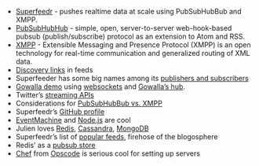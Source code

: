 * [Superfeedr](http://superfeedr.com) - pushes realtime data at scale using PubSubHubBub and XMPP.
* [PubSubHubHub](http://code.google.com/p/pubsubhubbub/) - simple, open, server-to-server web-hook-based pubsub (publish/subscribe) protocol as an extension to Atom and RSS.
* [XMPP](http://xmpp.org/about/) - Extensible Messaging and Presence Protocol (XMPP) is an open technology for real-time communication and generalized routing of XML data.
* [Discovery links](http://superfeedr.com/documentation#discovery) in feeds
* Superfeeder has some big names among its [publishers and subscribers](http://superfeedr.com/#examples_from)
* [Gowalla demo](http://julien51.github.com/socket-sub/maps) using [websockets](http://thechangelog.com/post/927103350/episode-0-3-1-websockets) and [Gowalla’s hub](http://hub.gowalla.com/).
* Twitter’s [streaming APIs](http://dev.twitter.com/doc#streaming-api-amp-user-streams)
* Considerations for [PubSubHubBub vs. XMPP](http://superfeedr.com/documentation#what_api)
* Superfeedr’s [GitHub profile](http://github.com/superfeedr)
* [EventMachine](http://rubyeventmachine.com/) and [Node.js](http://nodejs.org) are cool
* Julien loves [Redis](http://code.google.com/p/redis/), [Cassandra](http://cassandra.apache.org/), [MongoDB](http://www.mongodb.org/)
* Superfeedr’s list of [popular feeds](http://github.com/superfeedr/popular-feeds), firehose of the blogosphere
* Redis’ as a [pubsub store](http://antirez.com/post/redis-weekly-update-3-publish-submit.html)
* [Chef](http://www.opscode.com/chef/) from [Opscode](http://www.opscode.com/) is serious cool for setting up servers